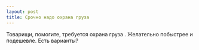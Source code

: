 ```yaml
---
layout: post 
title: Срочно надо охрана груза  
--- 
```

Товарищи, помогите, требуется охрана груза . Желательно побыстрее и подешевле. Есть варианты?